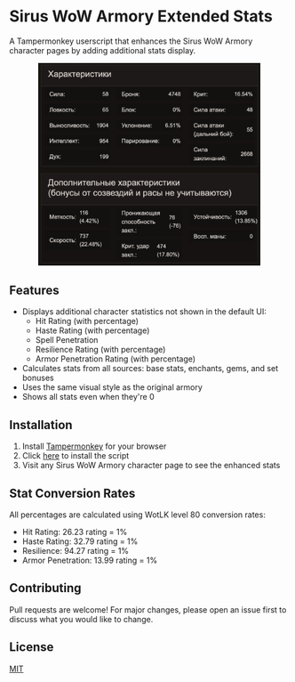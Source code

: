# Sirus WoW Armory Extended Stats
A Tampermonkey userscript that enhances the Sirus WoW Armory character pages by adding additional stats display.

<p align="center">
  <img src="https://github.com/TurboKach/wow-sirus-extended-armory/raw/master/screenshots/preview.jpg" width="400">
</p>

## Features
- Displays additional character statistics not shown in the default UI:
  - Hit Rating (with percentage)
  - Haste Rating (with percentage)
  - Spell Penetration
  - Resilience Rating (with percentage)
  - Armor Penetration Rating (with percentage)
- Calculates stats from all sources: base stats, enchants, gems, and set bonuses
- Uses the same visual style as the original armory
- Shows all stats even when they're 0
## Installation
1. Install [Tampermonkey](https://www.tampermonkey.net/) for your browser
2. Click [here](https://github.com/TurboKach/wow-sirus-extended-armory/raw/refs/heads/master/sirus-wow-extended-stats.user.js) to install the script
3. Visit any Sirus WoW Armory character page to see the enhanced stats
## Stat Conversion Rates
All percentages are calculated using WotLK level 80 conversion rates:
- Hit Rating: 26.23 rating = 1%
- Haste Rating: 32.79 rating = 1%
- Resilience: 94.27 rating = 1%
- Armor Penetration: 13.99 rating = 1%
## Contributing
Pull requests are welcome! For major changes, please open an issue first to discuss what you would like to change.
## License
[MIT](LICENSE)
